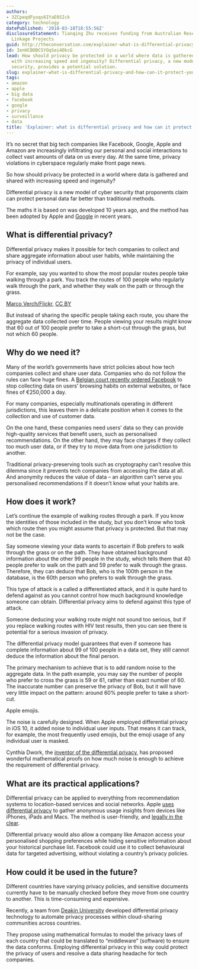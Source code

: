 ```yaml
---
authors:
- 3ZCpeqdFyoqs6IYaE0SIck
category: technology
datePublished: '2018-03-18T18:55:56Z'
disclosureStatement: Tianqing Zhu receives funding from Australian Research Council
  Linkage Projects
guid: http://theconversation.com/explainer-what-is-differential-privacy-and-how-can-it-protect-your-data-90686
id: IenHCBOBCSYOqSei4OkcG
lead: How should privacy be protected in a world where data is gathered and shared
  with increasing speed and ingenuity? Differential privacy, a new model of cyber
  security, provides a potential solution.
slug: explainer-what-is-differential-privacy-and-how-can-it-protect-your-data
tags:
- amazon
- apple
- big data
- facebook
- google
- privacy
- surveillance
- data
title: 'Explainer: what is differential privacy and how can it protect your data?'
---
```

It’s no secret that big tech companies like Facebook, Google, Apple and Amazon are increasingly infiltrating our personal and social interactions to collect vast amounts of data on us every day. At the same time, privacy violations in cyberspace regularly make front page news.

So how should privacy be protected in a world where data is gathered and shared with increasing speed and ingenuity?

Differential privacy is a new model of cyber security that proponents claim can protect personal data far better than traditional methods. 

The maths it is based on was developed 10 years ago, and the method has been adopted by Apple and [Google](https://research.google.com/pubs/pub42852.html) in recent years.


## What is differential privacy?

Differential privacy makes it possible for tech companies to collect and share aggregate information about user habits, while maintaining the privacy of individual users. 

For example, say you wanted to show the most popular routes people take walking through a park. You track the routes of 100 people who regularly walk through the park, and whether they walk on the path or through the grass. 

[Marco Verch/Flickr](https://www.flickr.com/photos/30478819@N08/26741188146/in/photolist-GK2zA3-ZbXyN3-X9WeqU-SJcMZs-jyy759-jVY22P-Z49zTc-ic759J-nrKFCW-Z4EVFt-Yhs7ng-pYba6x-rD7ozv-UqfGFf-pY3aBG-qfwPzL-XQJQNv-owjJ4z-XYS1SB-h9ZxJp-XKLSpf-XUYaFy-oNM2LW-qdiUvE-qAmhQJ-Zmb1fh-bEGtTv-qdiSg9-YjrJWD-YYbX3X-pY9Qqk-YYWkUJ-oYc3kZ-ZHzU3A-YLd5zA-Y88APQ-ZHzU7o-rmxZ4N-SF2SSr-Z49r5R-qfA6VD-Dw7Tqf-ZLTb2U-GJrhHT-JU7vpG-Y2WiHX-ZkLDY8-p42xNE-qGk3RK-ic7cDm), [CC BY](http://creativecommons.org/licenses/by/4.0/)

But instead of sharing the specific people taking each route, you share the aggregate data collected over time. People viewing your results might know that 60 out of 100 people prefer to take a short-cut through the grass, but not which 60 people.

## Why do we need it?

Many of the world’s governments have strict policies about how tech companies collect and share user data. Companies who do not follow the rules can face huge fines. A [Belgian court recently ordered Facebook](https://www.theguardian.com/technology/2018/feb/16/facebook-ordered-stop-collecting-user-data-fines-belgian-court) to stop collecting data on users’ browsing habits on external websites, or face fines of €250,000 a day. 

For many companies, especially multinationals operating in different jurisdictions, this leaves them in a delicate position when it comes to the collection and use of customer data.

On the one hand, these companies need users’ data so they can provide high-quality services that benefit users, such as personalised recommendations. On the other hand, they may face charges if they collect too much user data, or if they try to move data from one jurisdiction to another. 

Traditional privacy-preserving tools such as cryptography can’t resolve this dilemma since it prevents tech companies from accessing the data at all. And anonymity reduces the value of data – an algorithm can’t serve you personalised recommendations if it doesn’t know what your habits are.

## How does it work?

Let’s continue the example of walking routes through a park. If you know the identities of those included in the study, but you don’t know who took which route then you might assume that privacy is protected. But that may not be the case. 

Say someone viewing your data wants to ascertain if Bob prefers to walk through the grass or on the path. They have obtained background information about the other 99 people in the study, which tells them that 40 people prefer to walk on the path and 59 prefer to walk through the grass. Therefore, they can deduce that Bob, who is the 100th person in the database, is the 60th person who prefers to walk through the grass. 

This type of attack is a called a differentiated attack, and it is quite hard to defend against as you cannot control how much background knowledge someone can obtain. Differential privacy aims to defend against this type of attack. 

Someone deducing your walking route might not sound too serious, but if you replace walking routes with HIV test results, then you can see there is potential for a serious invasion of privacy.

The differential privacy model guarantees that even if someone has complete information about 99 of 100 people in a data set, they still cannot deduce the information about the final person. 


The primary mechanism to achieve that is to add random noise to the aggregate data. In the path example, you may say the number of people who prefer to cross the grass is 59 or 61, rather than exact number of 60. The inaccurate number can preserve the privacy of Bob, but it will have very little impact on the pattern: around 60% people prefer to take a short-cut. 

Apple emojis.

The noise is carefully designed. When Apple employed differential privacy in iOS 10, it added noise to individual user inputs. That means it can track, for example, the most frequently used emojis, but the emoji usage of any individual user is masked.

Cynthia Dwork, the [inventor of the differential privacy](https://link.springer.com/chapter/10.1007/11787006_1), has proposed wonderful mathematical proofs on how much noise is enough to achieve the requirement of differential privacy. 

## What are its practical applications?

Differential privacy can be applied to everything from recommendation systems to location-based services and social networks. Apple [uses differential privacy](https://machinelearning.apple.com/2017/12/06/learning-with-privacy-at-scale.html) to gather anonymous usage insights from devices like iPhones, iPads and Macs. The method is user-friendly, and [legally in the clear](https://www.iphonefaq.org/archives/975474). 


Differential privacy would also allow a company like Amazon access your personalised shopping preferences while hiding sensitive information about your historical purchase list. Facebook could use it to collect behavioural data for targeted advertising, without violating a country’s privacy policies. 

## How could it be used in the future?

Different countries have varying privacy policies, and sensitive documents currently have to be manually checked before they move from one country to another. This is time-consuming and expensive. 

Recently, a team from [Deakin University](http://www.deakin.edu.au/research/research-news/articles/arc-grant-secures-path-to-cyber-privacy) developed differential privacy technology to automate privacy processes within cloud-sharing communities across countries.

They propose using mathematical formulas to model the privacy laws of each country that could be translated to “middleware” (software) to ensure the data conforms. Employing differential privacy in this way could protect the privacy of users and resolve a data sharing headache for tech companies.